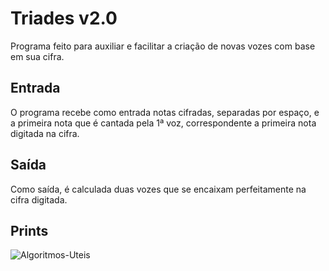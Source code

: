 # Triades v2.0

Programa feito para auxiliar e facilitar a criação de novas vozes com base em sua cifra.

## Entrada

O programa recebe como entrada notas cifradas, separadas por espaço, e a primeira nota que é cantada pela 1ª voz, correspondente a primeira nota digitada na cifra.

## Saída

Como saída, é calculada duas vozes que se encaixam perfeitamente na cifra digitada.

## Prints

![Algoritmos-Uteis](https://uploaddeimagens.com.br/images/000/732/670/original/1.jpg?1475268437)
